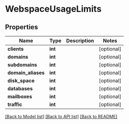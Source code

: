 # WebspaceUsageLimits

## Properties
Name | Type | Description | Notes
------------ | ------------- | ------------- | -------------
**clients** | **int** |  | [optional] 
**domains** | **int** |  | [optional] 
**subdomains** | **int** |  | [optional] 
**domain_aliases** | **int** |  | [optional] 
**disk_space** | **int** |  | [optional] 
**databases** | **int** |  | [optional] 
**mailboxes** | **int** |  | [optional] 
**traffic** | **int** |  | [optional] 

[[Back to Model list]](../../README.md#documentation-for-models) [[Back to API list]](../../README.md#documentation-for-api-endpoints) [[Back to README]](../../README.md)


